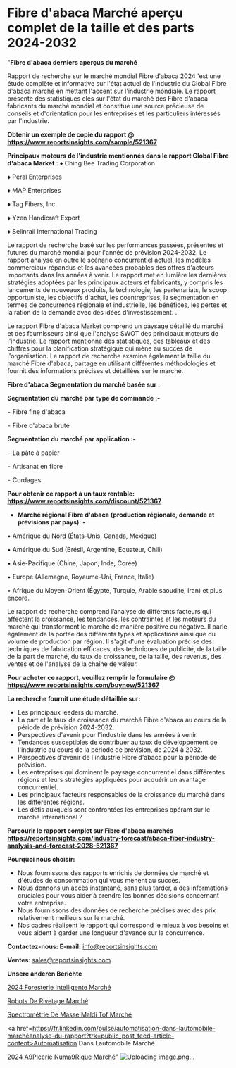 # Fibre d'abaca Marché aperçu complet de la taille et des parts 2024-2032

"<strong>Fibre d'abaca derniers aperçus du marché</strong>

Rapport de recherche sur le marché mondial Fibre d'abaca 2024 'est une étude complète et informative sur l'état actuel de l'industrie du Global Fibre d'abaca marché en mettant l'accent sur l'industrie mondiale. Le rapport présente des statistiques clés sur l'état du marché des Fibre d'abaca fabricants du marché mondial et constitue une source précieuse de conseils et d'orientation pour les entreprises et les particuliers intéressés par l'industrie.

<strong>Obtenir un exemple de copie du rapport @ <a href=https://www.reportsinsights.com/sample/521367>https://www.reportsinsights.com/sample/521367</a></strong>

<strong>Principaux moteurs de l'industrie mentionnés dans le rapport Global Fibre d'abaca Market</strong> :
♦ Ching Bee Trading Corporation

♦ Peral Enterprises

♦ MAP Enterprises

♦ Tag Fibers, Inc.

♦ Yzen Handicraft Export

♦ Selinrail International Trading

Le rapport de recherche basé sur les performances passées, présentes et futures du marché mondial pour l'année de prévision 2024-2032. Le rapport analyse en outre le scénario concurrentiel actuel, les modèles commerciaux répandus et les avancées probables des offres d'acteurs importants dans les années à venir. Le rapport met en lumière les dernières stratégies adoptées par les principaux acteurs et fabricants, y compris les lancements de nouveaux produits, la technologie, les partenariats, le scoop opportuniste, les objectifs d'achat, les coentreprises, la segmentation en termes de concurrence régionale et industrielle, les bénéfices, les pertes et la ration de la demande avec des idées d'investissement. .

Le rapport Fibre d'abaca Market comprend un paysage détaillé du marché et des fournisseurs ainsi que l'analyse SWOT des principaux moteurs de l'industrie. Le rapport mentionne des statistiques, des tableaux et des chiffres pour la planification stratégique qui mène au succès de l'organisation. Le rapport de recherche examine également la taille du marché Fibre d'abaca, partage en utilisant différentes méthodologies et fournit des informations précises et détaillées sur le marché.

<strong>Fibre d'abaca Segmentation du marché basée sur :</strong>

<strong>Segmentation du marché par type de commande :-</strong>

⁃ Fibre fine d'abaca

⁃ Fibre d'abaca brute

<strong>Segmentation du marché par application :-</strong>

⁃ La pâte à papier

⁃ Artisanat en fibre

⁃ Cordages

<strong>Pour obtenir ce rapport à un taux rentable: <a href=https://www.reportsinsights.com/discount/521367>https://www.reportsinsights.com/discount/521367</a></strong>
<ul>
  <li><strong>Marché régional Fibre d'abaca (production régionale, demande et prévisions par pays): -</strong></li>
</ul>
• Amérique du Nord (États-Unis, Canada, Mexique)

• Amérique du Sud (Brésil, Argentine, Equateur, Chili)

• Asie-Pacifique (Chine, Japon, Inde, Corée)

• Europe (Allemagne, Royaume-Uni, France, Italie)

• Afrique du Moyen-Orient (Égypte, Turquie, Arabie saoudite, Iran) et plus encore.

Le rapport de recherche comprend l’analyse de différents facteurs qui affectent la croissance, les tendances, les contraintes et les moteurs du marché qui transforment le marché de manière positive ou négative. Il parle également de la portée des différents types et applications ainsi que du volume de production par région. Il s'agit d'une évaluation précise des techniques de fabrication efficaces, des techniques de publicité, de la taille de la part de marché, du taux de croissance, de la taille, des revenus, des ventes et de l'analyse de la chaîne de valeur.

<strong>Pour acheter ce rapport, veuillez remplir le formulaire @   <a href=https://www.reportsinsights.com/buynow/521367>https://www.reportsinsights.com/buynow/521367</a></strong>

<strong>La recherche fournit une étude détaillée sur:</strong>
<ul>
  <li>Les principaux leaders du marché.</li>
  <li>La part et le taux de croissance du marché Fibre d'abaca au cours de la période de prévision 2024-2032.</li>
  <li>Perspectives d'avenir pour l'industrie dans les années à venir.</li>
  <li>Tendances susceptibles de contribuer au taux de développement de l'industrie au cours de la période de prévision, de 2024 à 2032.</li>
  <li>Perspectives d'avenir de l'industrie Fibre d'abaca pour la période de prévision.</li>
  <li>Les entreprises qui dominent le paysage concurrentiel dans différentes régions et leurs stratégies appliquées pour acquérir un avantage concurrentiel.</li>
  <li>Les principaux facteurs responsables de la croissance du marché dans les différentes régions.</li>
  <li>Les défis auxquels sont confrontées les entreprises opérant sur le marché international ?</li>
</ul>

<strong>Parcourir le rapport complet sur Fibre d'abaca marchés <a href=https://reportsinsights.com/industry-forecast/abaca-fiber-industry-analysis-and-forecast-2028-521367>https://reportsinsights.com/industry-forecast/abaca-fiber-industry-analysis-and-forecast-2028-521367</a></strong>

<strong>Pourquoi nous choisir:</strong>
<ul>
  <li>Nous fournissons des rapports enrichis de données de marché et d'études de consommation qui vous mènent au succès.</li>
  <li>Nous donnons un accès instantané, sans plus tarder, à des informations cruciales pour vous aider à prendre les bonnes décisions concernant votre entreprise.</li>
  <li>Nous fournissons des données de recherche précises avec des prix relativement meilleurs sur le marché.</li>
  <li>Nos cadres réalisent le rapport qui correspond le mieux à vos besoins et vous aident à garder une longueur d'avance sur la concurrence.</li>
</ul>
<strong>Contactez-nous:
</strong><strong>E-mail:</strong> <a href=mailto:info@reportsinsights.com>info@reportsinsights.com</a>

<strong>Ventes</strong>: <a href=mailto:sales@reportsinsights.com>sales@reportsinsights.com</a>

<strong>Unsere anderen Berichte</strong>

<a href=https://www.linkedin.com/pulse/2024-foresterie-intelligente-march%C3%A9-de-rapport-z2zyc/>2024 Foresterie Intelligente Marché</a>

<a href=https://www.linkedin.com/pulse/robots-de-rivetage-march%C3%A9-2024-part-croissance-efmic/>Robots De Rivetage Marché</a>

<a href=https://www.linkedin.com/pulse/spectrométrie-de-masse-maldi-tof-marché-analyse-5opac/>Spectrométrie De Masse Maldi Tof Marché</a>

<a href=https://fr.linkedin.com/pulse/automatisation-dans-lautomobile-marchéanalyse-du-rapport?trk=public_post_feed-article-content>Automatisation Dans Lautomobile Marché</a>

<a href=https://www.linkedin.com/pulse/2024-%C3%A9picerie-num%C3%A9rique-march%C3%A9-rapport-samqf/>2024 A9Picerie Numa9Rique Marché</a>"
![Uploading image.png…]()
